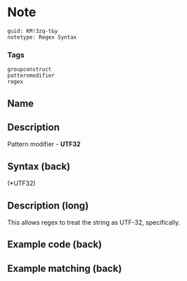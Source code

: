 # Note
```
guid: KM!3zq-t&y
notetype: Regex Syntax
```

### Tags
```
groupconstruct
patternmodifier
regex
```

## Name


## Description
Pattern modifier - <b>UTF32</b>

## Syntax (back)
<div>
  (*UTF32)
</div>

## Description (long)
This allows regex to treat the string as UTF-32, specifically.

## Example code (back)


## Example matching (back)

